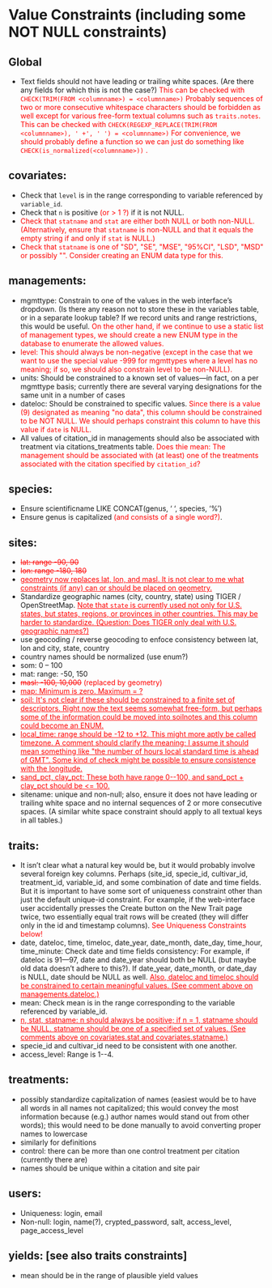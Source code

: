 # Value Constraints (including some NOT NULL constraints)

## Global

* Text fields should not have leading or trailing white spaces. (Are there any fields for which this is not the case?)  <font color='red'>
This can be checked with
      ```
      CHECK(TRIM(FROM <columnname>) = <columnname>)
      ```
Probably sequences of two or more consecutive whitespace characters should be forbidden as well except for various free-form textual columns such as `traits.notes`.  This can be checked with
      ```
      CHECK(REGEXP_REPLACE(TRIM(FROM <columnname>), ' +', ' ') = <columnname>)
      ```
For convenience, we should probably define a function so we can just do something like
      ```
      CHECK(is_normalized(<columnname>))
      ```
.</font>

## covariates:

*	Check that `level` is in the range corresponding to variable referenced by `variable_id`.
*	Check that `n` is positive <font color='red'>(or > 1 ?)</font> if it is not NULL.
*	<font color='red'>Check that `statname` and `stat` are either both NULL or both non-NULL.  (Alternatively, ensure that `statname` is non-NULL and that it equals the empty string if and only if `stat` is NULL.)
*	Check that `statname` is one of "SD", "SE", "MSE", "95%CI", "LSD", "MSD" or possibly "".  Consider creating an ENUM data type for this.</font>
	
## 	managements:

*	mgmttype: Constrain to one of the values in the web interface’s dropdown.  (Is there any reason not to store these in the variables table, or in a separate lookup table?  If we record units and range restrictions, this would be useful.  <font color='red'>On the other hand, if we continue to use a static list of management types, we should create a new ENUM type in the database to enumerate the allowed values.</font>
*	<font color='red'>level: This should always be non-negative (except in the case that we want to use the special value -999 for mgmttypes where a level has no meaning; if so, we should also constrain level to be non-NULL).</font>
*	units: Should be constrained to a known set of values—in fact, on a per mgmttype basis; currently there are several varying designations for the same unit in a number of cases
*	dateloc: Should be constrained to specific values.  <font color='red'>Since there is a value (9) designated as meaning "no data", this column should be constrained to be NOT NULL.  We should perhaps constraint this column to have this value if `date` is NULL.</font>
* All values of citation\_id in managements should also be associated with treatment via citations\_treatments table.  <font color='red'>Does thie mean: The management should be associated with (at least) one of the treatments associated with the citation specified by `citation_id`?</font>

##	species:

*	Ensure scientificname LIKE CONCAT(genus, ‘ ‘, species, ‘%’)
*	Ensure genus is capitalized <font color='red'>(and consists of a single word?)</font>.

## 	sites:

* <font color='red'><del>lat: range -90, 90</del></font>
* <font color='red'><del>lon: range -180, 180</del></font>
* <font color='red'><ins>geometry now replaces lat, lon, and masl.  It is not clear to me what constraints (if any) can or should be placed on geometry.</ins></font>
* Standardize geographic names (city, country, state) using TIGER / OpenStreetMap.  <font color='red'><ins>Note that `state` is currently used not only for U.S. states, but states, regions, or provinces in other countries.  This may be harder to standardize.  (Question: Does TIGER only deal with U.S. geographic names?)</ins></font>
* use geocoding / reverse geocoding to enfoce consistency between lat, lon and city, state, country 
* country names should be normalized (use enum?)
* som: 0 – 100
* mat: range: -50, 150 
* <font color='red'><del>masl: -100, 10,000</del> (replaced by geometry)</font>
* <font color='red'><ins>map: Minimum is zero.  Maximum = ?</ins></font>
* <font color='red'><ins>soil: It's not clear if these should be constrained to a finite set of descriptors.  Right now the text seems somewhat free-form, but perhaps some of the information could be moved into soilnotes and this column could become an ENUM.</ins></font>
* <font color='red'><ins>local_time: range should be -12 to +12.  This might more aptly be called timezone.  A comment should clarify the meaning; I assume it should mean something like "the number of hours local standard time is ahead of GMT".  Some kind of check might be possible to ensure consistence with the longitude.</ins></font>
* <font color='red'><ins>sand\_pct, clay\_pct: These both have range 0--100, and sand\_pct + clay\_pct should be <= 100.</font>
* sitename: unique and non-null; also, ensure it does not have leading or trailing white space and no internal sequences of 2 or more consecutive spaces.  (A similar white space constraint should apply to all textual keys in all tables.)
	
## traits:

*	It isn’t clear what a natural key would be, but it would probably involve several foreign key columns.  Perhaps (site_id, specie_id, cultivar_id, treatment_id, variable_id, and some combination of date and time fields.  But it is important to have some sort of uniqueness constraint other than just the default unique-id constraint.  For example, if the web-interface user accidentally presses the Create button on the New Trait page twice, two essentially equal trait rows will be created (they will differ only in the id and timestamp columns).  <font color='red'>See Uniqueness Constraints below!</font>
*	date, dateloc, time, timeloc, date\_year, date\_month, date\_day, time\_hour, time\_minute: Check date and time fields consistency: For example, if dateloc is 91—97, date and date\_year should both be NULL (but maybe old data doesn’t adhere to this?).  If date\_year, date\_month, or date\_day is NULL, date should be NULL as well.  <font color='red'><ins>Also, dateloc and timeloc should be constrained to certain meaningful values.  (See comment above on managements.dateloc.)</ins></font>
*	mean: Check mean is in the range corresponding to the variable referenced by variable_id.
*	<font color='red'><ins>n, stat, statname: n should always be positive; if n = 1, statname should be NULL.  statname should be one of a specified set of values.  (See comments above on covariates.stat and covariates.statname.)</ins></font>
*	specie_id and cultivar_id need to be consistent with one another.
*	access_level: Range is 1--4.
	
## treatments:

*	possibly standardize capitalization of names (easiest would be to have all words in all names not capitalized; this would convey the most information because (e.g.) author names would stand out from other words); this would need to be done manually to avoid converting proper names to lowercase
*	similarly for definitions
*	control: there can be more than one control treatment per citation (currently there are)
*	names should be unique within a citation and site pair

## users:

*	Uniqueness: login, email
*	Non-null: login, name(?), crypted_password, salt, access_level, page_access_level
	


## yields: [see also traits constraints]

* mean should be in the range of plausible yield values
